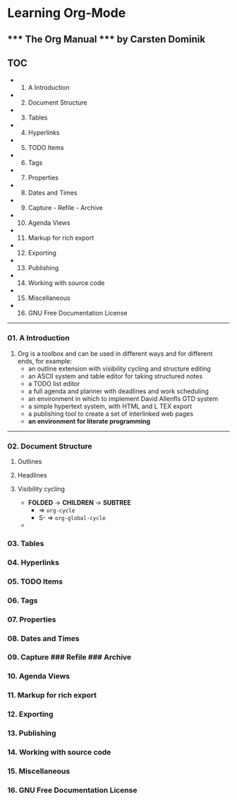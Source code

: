 Learning Org-Mode
=================

*** The Org Manual *** by Carsten Dominik
-----------------------------------------

TOC
---

- 01. A Introduction 
- 02. Document Structure 
- 03. Tables 
- 04. Hyperlinks 
- 05. TODO Items 
- 06. Tags 
- 07. Properties 
- 08. Dates and Times 
- 09. Capture - Refile - Archive 
- 10. Agenda Views 
- 11. Markup for rich export 
- 12. Exporting 
- 13. Publishing 
- 14. Working with source code 
- 15. Miscellaneous 
- 16. GNU Free Documentation License 




---

### 01. A Introduction 

1. Org is a toolbox and can be used in different ways and for different ends, for example:
    - an outline extension with visibility cycling and structure editing
    - an ASCII system and table editor for taking structured notes
    - a TODO list editor
    - a full agenda and planner with deadlines and work scheduling
    - an environment in which to implement David Allenfls GTD system
    - a simple hypertext system, with HTML and L TEX export
    - a publishing tool to create a set of interlinked web pages
    - **an environment for literate programming**


---

### 02. Document Structure 

1. Outlines

2. Headlines

3. Visibility cycling
    * **FOLDED** -> **CHILDREN** -> **SUBTREE**   
        * <Tab>        =>        `org-cycle`
        * S-<TAB>      =>        `org-global-cycle`
    * 
     






### 03. Tables 
### 04. Hyperlinks 
### 05. TODO Items 
### 06. Tags 
### 07. Properties 
### 08. Dates and Times 
### 09. Capture ### Refile ### Archive 
### 10. Agenda Views 
### 11. Markup for rich export 
### 12. Exporting 
### 13. Publishing 
### 14. Working with source code 
### 15. Miscellaneous 
### 16. GNU Free Documentation License 



